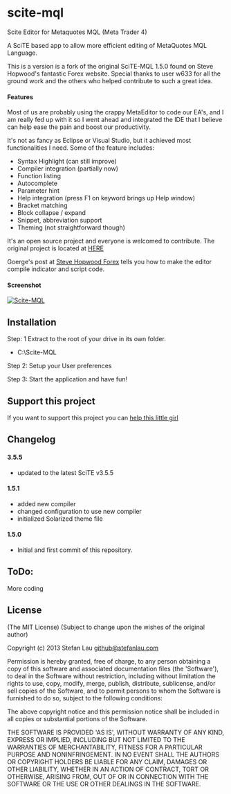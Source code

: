 # scite-mql
Scite Editor for Metaquotes MQL (Meta Trader 4)

A SciTE based app to allow more efficient editing of MetaQuotes MQL Language. 

This is a version is a fork of the original SciTE-MQL 1.5.0 found on Steve Hopwood's fantastic Forex website.
Special thanks to user w633 for all the ground work and the others who helped contribute to such a great idea.



#### Features
Most of us are probably using the crappy MetaEditor to code our EA's, and I am really fed up with it so I went ahead and integrated the IDE that I believe can help ease the pain and boost our productivity.

It's not as fancy as Eclipse or Visual Studio, but it achieved most functionalities I need. Some of the feature includes:

- Syntax Highlight (can still improve)
- Compiler integration (partially now)
- Function listing
- Autocomplete
- Parameter hint
- Help integration (press F1 on keyword brings up Help window)
- Bracket matching
- Block collapse / expand
- Snippet, abbreviation support
- Theming (not straightforward though)

It's an open source project and everyone is welcomed to contribute. The original project is located at [HERE](https://code.google.com/p/scite-mql/)

Goerge's post at [Steve Hopwood Forex](http://www.stevehopwoodforex.com/phpBB3/viewtopic.php?p=26565#p26565) tells you how to make the editor compile indicator and script code.

#### Screenshot

[![Scite-MQL](http://wiki.scite-mql.googlecode.com/hg/images/scite-mql-s1.png)](http://wiki.scite-mql.googlecode.com/hg/images/scite-mql-s1.png)


## Installation

Step: 1
Extract to the root of your drive in its own folder. 

- C:\Scite-MQL

Step 2: Setup your User preferences

Step 3: Start the application and have fun!


## Support this project

If you want to support this project you can [help this little girl](http://www.stevehopwoodforex.com/phpBB3/viewtopic.php?f=10&t=4200&hilit=donation)

## Changelog

#### 3.5.5
- updated to the latest SciTE v3.5.5


#### 1.5.1
- added new compiler
- changed configuration to use new compiler
- initialized Solarized theme file

#### 1.5.0
- Initial and first commit of this repository.  

## ToDo:

More coding

## License

(The MIT License) (Subject to change upon the wishes of the original author)

Copyright (c) 2013 Stefan Lau <github@stefanlau.com>

Permission is hereby granted, free of charge, to any person obtaining a copy of this software and associated documentation files (the 'Software'), to deal in the Software without restriction, including without limitation the rights to use, copy, modify, merge, publish, distribute, sublicense, and/or sell copies of the Software, and to permit persons to whom the Software is furnished to do so, subject to the following conditions:

The above copyright notice and this permission notice shall be included in all copies or substantial portions of the Software.

THE SOFTWARE IS PROVIDED 'AS IS', WITHOUT WARRANTY OF ANY KIND, EXPRESS OR IMPLIED, INCLUDING BUT NOT LIMITED TO THE WARRANTIES OF MERCHANTABILITY, FITNESS FOR A PARTICULAR PURPOSE AND NONINFRINGEMENT. IN NO EVENT SHALL THE AUTHORS OR COPYRIGHT HOLDERS BE LIABLE FOR ANY CLAIM, DAMAGES OR OTHER LIABILITY, WHETHER IN AN ACTION OF CONTRACT, TORT OR OTHERWISE, ARISING FROM, OUT OF OR IN CONNECTION WITH THE SOFTWARE OR THE USE OR OTHER DEALINGS IN THE SOFTWARE.
